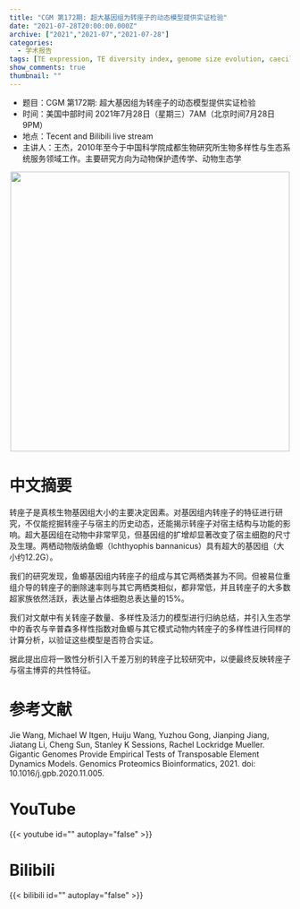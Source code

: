 ```yaml
---
title: "CGM 第172期: 超大基因组为转座子的动态模型提供实证检验"
date: "2021-07-28T20:00:00.000Z"
archive: ["2021","2021-07","2021-07-28"]
categories:
  - 学术报告
tags: [TE expression, TE diversity index, genome size evolution, caecilian, transposon ecology]
show_comments: true
thumbnail: ""
---
```


- 题目：CGM 第172期: 超大基因组为转座子的动态模型提供实证检验 
- 时间：美国中部时间 2021年7月28日（星期三）7AM（北京时间7月28日9PM）
- 地点：Tecent and Bilibili live stream
- 主讲人：王杰，2010年至今于中国科学院成都生物研究所生物多样性与生态系统服务领域工作。主要研究方向为动物保护遗传学、动物生态学

<div align="center">
<img src="https://i.loli.net/2021/07/31/HfyvGsaKUcEQMCJ.png" height=500>
</div>

# 中文摘要

转座子是真核生物基因组大小的主要决定因素。对基因组内转座子的特征进行研究，不仅能挖掘转座子与宿主的历史动态，还能揭示转座子对宿主结构与功能的影响。超大基因组在动物中非常罕见，但基因组的扩增却显著改变了宿主细胞的尺寸及生理。两栖动物版纳鱼螈（Ichthyophis bannanicus）具有超大的基因组（大小约12.2G）。

我们的研究发现，鱼螈基因组内转座子的组成与其它两栖类甚为不同。但被易位重组介导的转座子的删除速率则与其它两栖类相似，都非常低，并且转座子的大多数超家族依然活跃，表达量占体细胞总表达量的15%。

我们对文献中有关转座子数量、多样性及活力的模型进行归纳总结，并引入生态学中的香农与辛普森多样性指数对鱼螈与其它模式动物内转座子的多样性进行同样的计算分析，以验证这些模型是否符合实证。

据此提出应将一致性分析引入千差万别的转座子比较研究中，以便最终反映转座子与宿主博弈的共性特征。

# 参考文献

Jie Wang, Michael W Itgen, Huiju Wang, Yuzhou Gong, Jianping Jiang, Jiatang Li, Cheng Sun, Stanley K Sessions, Rachel Lockridge Mueller. Gigantic Genomes Provide Empirical Tests of Transposable Element Dynamics Models. Genomics Proteomics Bioinformatics, 2021. doi: 10.1016/j.gpb.2020.11.005.

# YouTube

{{< youtube id="" autoplay="false" >}}

# Bilibili

{{< bilibili id="" autoplay="false" >}}


